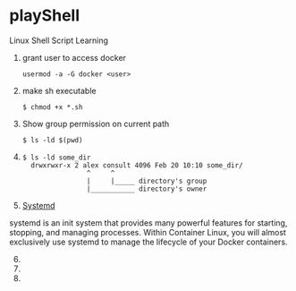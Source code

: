 # playShell
Linux Shell Script Learning


1. grant user <user> to access docker

   ```
   usermod -a -G docker <user>
   ```
2. make sh executable
   
   ```
   $ chmod +x *.sh
   ```
3. Show group permission on current path

    ```
    $ ls -ld $(pwd)
    ```
  
4. 
    ```
    $ ls -ld some_dir
      drwxrwxr-x 2 alex consult 4096 Feb 20 10:10 some_dir/
                    ^     ^
                    |     |_____ directory's group
                    |___________ directory's owner
    ```

5. [Systemd](https://coreos.com/os/docs/latest/getting-started-with-systemd.html)

systemd is an init system that provides many powerful features for starting, stopping, and managing processes. Within Container Linux, you will almost exclusively use systemd to manage the lifecycle of your Docker containers.

6.

7.

8.
